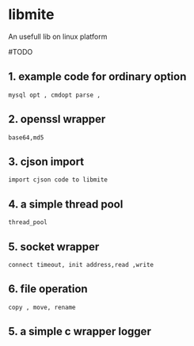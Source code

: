 # libmite
An usefull lib on linux platform

#TODO
## 1. example code for ordinary option
	mysql opt , cmdopt parse ,
## 2. openssl wrapper
	base64,md5
## 3. cjson import
	import cjson code to libmite
## 4. a simple thread pool
	thread_pool
## 5. socket wrapper
	connect timeout, init address,read ,write
## 6. file operation
	copy , move, rename
## 5. a simple c wrapper logger


